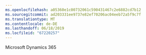 ```yaml
---
ms.openlocfilehash: a05360e1c00732061c590431467c2e6882cd7b12
ms.sourcegitcommit: ad203331ee9737e82ef70206ac04eeb72a5f9c7f
ms.translationtype: MT
ms.contentlocale: de-DE
ms.lasthandoff: 06/18/2019
ms.locfileid: "67220257"
---
```

Microsoft Dynamics 365